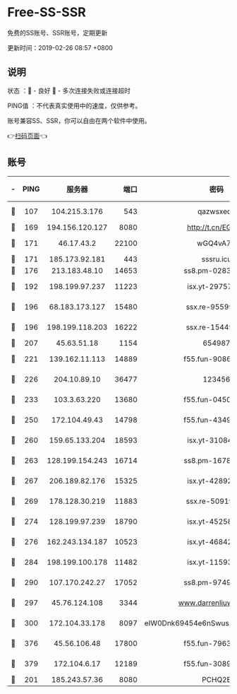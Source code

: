 # Free-SS-SSR

免费的SS账号、SSR账号，定期更新

更新时间：2019-02-26 08:57 +0800

## 说明

状态     ：🙂 - 良好 🙁 - 多次连接失败或连接超时

PING值   ：不代表真实使用中的速度，仅供参考。

账号兼容SS、SSR，你可以自由在两个软件中使用。

👉[扫码页面](https://liesauer.github.io/free-ss-ssr.github.io/)👈

## 账号

|-|PING|服务器|端口|密码|加密方式|区域|
|:----:|:----:|:-----:|-----:|:----:|:----:|:----:|
|🙂|107|104.215.3.176|543|qazwsxedc|aes-256-gcm|JP|
|🙂|169|194.156.120.127|8080|http://t.cn/EGJIyrl|rc4-md5|RU|
|🙂|171|46.17.43.2|22100|wGQ4vA7D|aes-256-gcm|RU|
|🙂|171|185.173.92.181|443|sssru.icu|rc4-md5|RU|
|🙂|176|213.183.48.10|14653|ss8.pm-02834105|rc4-md5|RU|
|🙂|192|198.199.97.237|11223|isx.yt-29757197|aes-256-cfb|US|
|🙂|196|68.183.173.127|15480|ssx.re-95599154|aes-256-cfb|US|
|🙂|196|198.199.118.203|16222|ssx.re-15449751|aes-256-cfb|US|
|🙂|207|45.63.51.18|1154|654987|chacha20|US|
|🙂|221|139.162.11.113|14889|f55.fun-90867001|aes-256-cfb|SG|
|🙂|226|204.10.89.10|36477|123456|aes-256-cfb|US|
|🙂|233|103.3.63.220|13680|f55.fun-04505509|aes-256-cfb|SG|
|🙂|250|172.104.49.43|14798|f55.fun-43493243|aes-256-cfb|SG|
|🙂|260|159.65.133.204|18593|isx.yt-31084896|aes-256-cfb|SG|
|🙂|263|128.199.154.243|16714|ss8.pm-16780170|aes-256-cfb|SG|
|🙂|267|206.189.82.176|15325|isx.yt-42892061|aes-256-cfb|SG|
|🙂|269|178.128.30.219|11883|ssx.re-50919809|aes-256-cfb|SG|
|🙂|274|128.199.97.239|18790|isx.yt-45258206|aes-256-cfb|SG|
|🙂|276|162.243.134.187|10523|isx.yt-46842500|aes-256-cfb|US|
|🙂|284|198.199.100.178|11482|isx.yt-11593986|aes-256-cfb|US|
|🙂|290|107.170.242.27|17052|ss8.pm-97495398|aes-256-cfb|US|
|🙂|297|45.76.124.108|3344|www.darrenliuwei.com|aes-256-cfb|AU|
|🙂|300|172.104.33.178|8097|eIW0Dnk69454e6nSwuspv9DmS201tQ0D|aes-256-cfb|SG|
|🙂|376|45.56.106.48|17800|f55.fun-79636491|aes-256-cfb|US|
|🙂|379|172.104.6.17|12189|f55.fun-30895721|aes-256-cfb|US|
|🙁|201|185.243.57.36|8080|PCHQ2E|rc4-md5|US|

